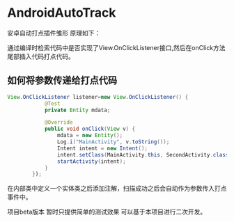 # AndroidAutoTrack

安卓自动打点插件雏形 原理如下：

通过编译时检索代码中是否实现了View.OnClickListener接口,然后在onClick方法尾部插入代码打点代码。

## 如何将参数传递给打点代码 
```java
View.OnClickListener listener=new View.OnClickListener() {
            @Test
            private Entity mdata;

            @Override
            public void onClick(View v) {
                mdata = new Entity();
                Log.i("MainActivity", v.toString());
                Intent intent = new Intent();
                intent.setClass(MainActivity.this, SecondActivity.class);
                startActivity(intent);
            }
        });
```
在内部类中定义一个实体类之后添加注解，扫描成功之后会自动作为参数传入打点事件中。

项目beta版本 暂时只提供简单的测试效果  可以基于本项目进行二次开发。
